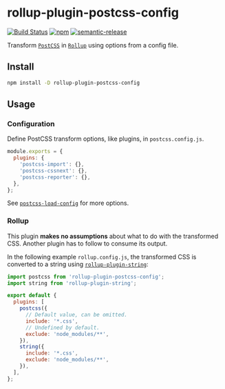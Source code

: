# rollup-plugin-postcss-config
[![Build Status](https://travis-ci.org/Updater/rollup-plugin-postcss-config.svg?branch=master)](https://travis-ci.org/Updater/rollup-plugin-postcss-config) [![npm](https://img.shields.io/npm/v/rollup-plugin-postcss-config.svg)](https://www.npmjs.com/package/rollup-plugin-postcss-config) [![semantic-release](https://img.shields.io/badge/%20%20%F0%9F%93%A6%F0%9F%9A%80-semantic--release-e10079.svg)](https://github.com/semantic-release/semantic-release)

Transform [`PostCSS`](https://github.com/postcss/postcss) in [`Rollup`](https://github.com/rollup/rollup) using options from a config file.

## Install
```bash
npm install -D rollup-plugin-postcss-config
```

## Usage

### Configuration
Define PostCSS transform options, like plugins, in `postcss.config.js`.

```js
module.exports = {
  plugins: {
    'postcss-import': {},
    'postcss-cssnext': {},
    'postcss-reporter': {},
  },
};
```

See [`postcss-load-config`](https://github.com/michael-ciniawsky/postcss-load-config) for more options.

### Rollup
This plugin **makes no assumptions** about what to do with the transformed CSS. Another plugin has to follow to consume its output.

In the following example `rollup.config.js`, the transformed CSS is converted to a string using [`rollup-plugin-string`](https://github.com/TrySound/rollup-plugin-string):

```js
import postcss from 'rollup-plugin-postcss-config';
import string from 'rollup-plugin-string';

export default {
  plugins: [
    postcss({
      // Default value, can be omitted.
      include: '*.css', 
      // Undefined by default.
      exclude: 'node_modules/**',
    }),
    string({
      include: '*.css',
      exclude: 'node_modules/**',
    }),
  ],
};

```